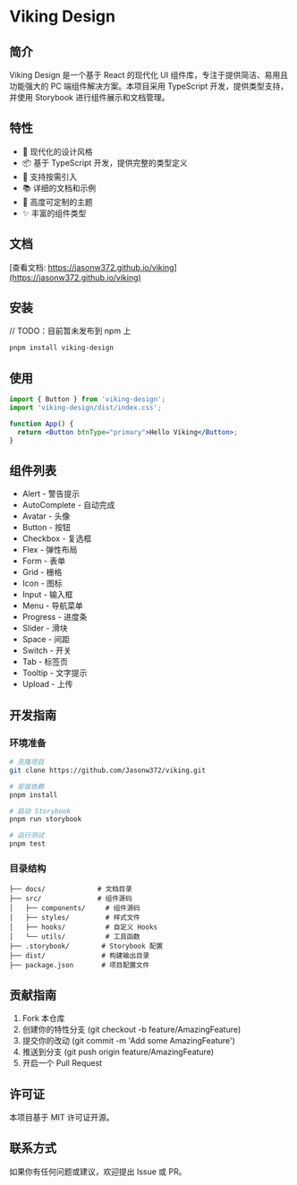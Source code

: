 # Viking Design

## 简介

Viking Design 是一个基于 React 的现代化 UI 组件库，专注于提供简洁、易用且功能强大的 PC 端组件解决方案。本项目采用 TypeScript 开发，提供类型支持，并使用 Storybook 进行组件展示和文档管理。

## 特性

- 🎨 现代化的设计风格
- 📦 基于 TypeScript 开发，提供完整的类型定义
- 🔧 支持按需引入
- 📚 详细的文档和示例
- 🎯 高度可定制的主题
- ✨ 丰富的组件类型

## 文档
[查看文档: https://jasonw372.github.io/viking](https://jasonw372.github.io/viking)

## 安装

// TODO：目前暂未发布到 npm 上

```bash
pnpm install viking-design
```

## 使用

```jsx
import { Button } from 'viking-design';
import 'viking-design/dist/index.css';

function App() {
  return <Button btnType="primary">Hello Viking</Button>;
}
```

## 组件列表

- Alert - 警告提示
- AutoComplete - 自动完成
- Avatar - 头像
- Button - 按钮
- Checkbox - 复选框
- Flex - 弹性布局
- Form - 表单
- Grid - 栅格
- Icon - 图标
- Input - 输入框
- Menu - 导航菜单
- Progress - 进度条
- Slider - 滑块
- Space - 间距
- Switch - 开关
- Tab - 标签页
- Tooltip - 文字提示
- Upload - 上传

## 开发指南

### 环境准备

```bash
# 克隆项目
git clone https://github.com/Jasonw372/viking.git

# 安装依赖
pnpm install

# 启动 Storybook
pnpm run storybook

# 运行测试
pnpm test
```

### 目录结构

```
├── docs/             # 文档目录
├── src/              # 组件源码
│   ├── components/     # 组件源码
│   ├── styles/         # 样式文件
│   ├── hooks/          # 自定义 Hooks
│   └── utils/          # 工具函数
├── .storybook/        # Storybook 配置
├── dist/              # 构建输出目录
├── package.json       # 项目配置文件
```

## 贡献指南

1. Fork 本仓库
2. 创建你的特性分支 (git checkout -b feature/AmazingFeature)
3. 提交你的改动 (git commit -m 'Add some AmazingFeature')
4. 推送到分支 (git push origin feature/AmazingFeature)
5. 开启一个 Pull Request

## 许可证

本项目基于 MIT 许可证开源。

## 联系方式

如果你有任何问题或建议，欢迎提出 Issue 或 PR。
